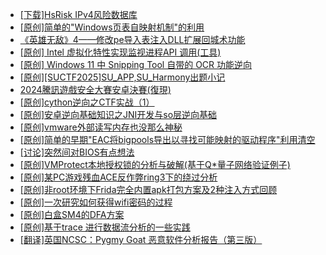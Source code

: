 + [[下载]HsRisk IPv4风险数据库](https://bbs.kanxue.com/thread-285213.htm)
+ [[原创]简单的"Windows页表自映射机制"的利用](https://bbs.kanxue.com/thread-285332.htm)
+ [《英雄无敌》4——修改pe导入表注入DLL扩展回城术功能](https://bbs.kanxue.com/thread-284644.htm)
+ [[原创] Intel 虚拟化特性实现监视进程API 调用(工具)](https://bbs.kanxue.com/thread-283716.htm)
+ [[原创] Windows 11 中 Snipping Tool 自带的 OCR 功能逆向](https://bbs.kanxue.com/thread-285371.htm)
+ [[原创][SUCTF2025]SU_APP,SU_Harmony出题小记](https://bbs.kanxue.com/thread-285264.htm)
+ [2024騰訊遊戲安全大賽安卓決賽(復現)](https://bbs.kanxue.com/thread-285382.htm)
+ [[原创]cython逆向之CTF实战（1）](https://bbs.kanxue.com/thread-285349.htm)
+ [[原创]安卓逆向基础知识之JNI开发与so层逆向基础](https://bbs.kanxue.com/thread-285362.htm)
+ [[原创]vmware外部读写内存也没那么神秘](https://bbs.kanxue.com/thread-284956.htm)
+ [[原创]简单的早期"EAC将bigpools导出以寻找可能映射的驱动程序"利用清空](https://bbs.kanxue.com/thread-285355.htm)
+ [[讨论]突然间对BIOS有点想法](https://bbs.kanxue.com/thread-285321.htm)
+ [[原创]VMProtect本地授权锁的分析与破解(基于Q*量子网络验证例子)](https://bbs.kanxue.com/thread-285076.htm)
+ [[原创]某PC游戏残血ACE反作弊ring3下的绕过分析](https://bbs.kanxue.com/thread-284667.htm)
+ [[原创]非root环境下Frida完全内置apk打包方案及2种注入方式回顾](https://bbs.kanxue.com/thread-284482.htm)
+ [[原创]一次研究如何获得wifi密码的过程](https://bbs.kanxue.com/thread-285383.htm)
+ [[原创]白盒SM4的DFA方案](https://bbs.kanxue.com/thread-285292.htm)
+ [[原创]基于trace 进行数据流分析的一些实践](https://bbs.kanxue.com/thread-285243.htm)
+ [[翻译]英国NCSC：Pygmy Goat 恶意软件分析报告（第三版）](https://bbs.kanxue.com/thread-285384.htm)
